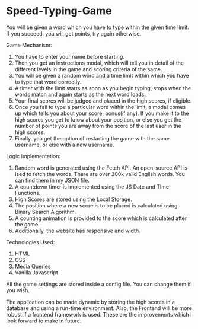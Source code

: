 # Speed-Typing-Game
You will be given a word which you have to type within the given time limit. If you succeed, you will get points, try again otherwise.

Game Mechanism:
1. You have to enter your name before starting.
2. Then you get an instructions modal, which will tell you in detail of the different levels in the game and scoring criteria of the same.
3. You will be given a random word and a time limit within which you have to type that word correctly.
4. A timer with the limit starts as soon as you begin typing, stops when the words match and again starts as the next word loads.
5. Your final scores will be judged and placed in the high scores, if eligible.
6. Once you fail to type a particular word within the limit, a modal comes up which tells you about your score, bonus(if any). If you make it to the high
   scores you get to know about your position, or else you get the number of points you are away from the score of the last user in the high scores.
7. Finally, you get the option of restarting the game with the same username, or else with a new username.

Logic Implementation:
1. Random word is generated using the Fetch API. An open-source API is ised to fetch the words. There are over 200k valid English words. You can find them in my JSON file.
2. A countdown timer is implemented using the JS Date and TIme Functions.
3. High Scores are stored using the Local Storage.
4. The position where a new score is to be placed is calculated using Binary Search Algorithm.
5. A counting animation is provided to the score which is calculated after the game.
6. Additionally, the website has responsive and width.

Technologies Used:
1. HTML
2. CSS
3. Media Queries 
4. Vanilla Javascript 

All the game settings are stored inside a config file. You can change them if you wish.

The application can be made dynamic by storing the high scores in a database and using a run-time environment. Also, the Frontend will be more robust if a frontend framework is used. These are the improvements which I look forward to make in future.
